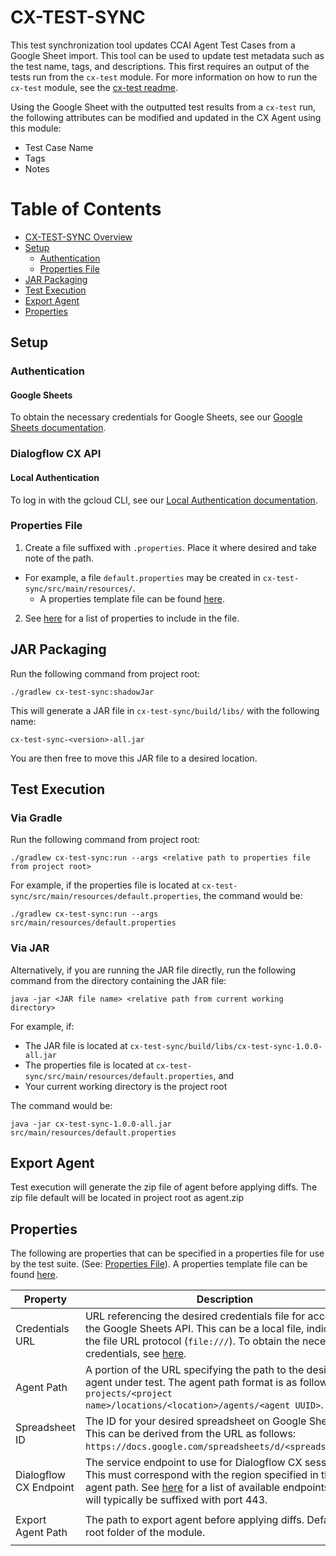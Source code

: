 # CX-TEST-SYNC
This test synchronization tool updates CCAI Agent Test Cases from a Google Sheet import. This tool can be used to update 
test metadata such as the test name, tags, and descriptions. This first requires an output of the tests run from the 
`cx-test` module. For more information on how to run the `cx-test` module, see the [cx-test readme](../cx-test/README.md).

Using the Google Sheet with the outputted test results from a `cx-test` run, the following attributes can be modified 
and updated in the CX Agent using this module:
- Test Case Name
- Tags
- Notes

# Table of Contents
- [CX-TEST-SYNC Overview](#cx-test-sync)
- [Setup](#setup)
    - [Authentication](#authentication)
    - [Properties File](#properties-file)
- [JAR Packaging](#jar-packaging)
- [Test Execution](#test-execution)
- [Export Agent](#export-agent)
- [Properties](#properties)

## Setup

### Authentication

#### Google Sheets

To obtain the necessary credentials for Google Sheets, see our
[Google Sheets documentation](../documentation/google-sheets.md).

### Dialogflow CX API

#### Local Authentication

To log in with the gcloud CLI, see our
[Local Authentication documentation](../documentation/local-authentication.md).

### Properties File

1. Create a file suffixed with `.properties`. Place it where desired and take note of the path.
- For example, a file `default.properties` may be created in `cx-test-sync/src/main/resources/`.
  - A properties template file can be found [here](./src/main/resources/template.properties).
2. See [here](#properties) for a list of properties to include in the file.

## JAR Packaging

Run the following command from project root:

```
./gradlew cx-test-sync:shadowJar
```

This will generate a JAR file in `cx-test-sync/build/libs/` with the following name:

```
cx-test-sync-<version>-all.jar
```

You are then free to move this JAR file to a desired location.

## Test Execution

### Via Gradle

Run the following command from project root:

```
./gradlew cx-test-sync:run --args <relative path to properties file from project root>
```

For example, if the properties file is located at `cx-test-sync/src/main/resources/default.properties`, the command would be:

```
./gradlew cx-test-sync:run --args src/main/resources/default.properties
```

### Via JAR

Alternatively, if you are running the JAR file directly, run the following command from the directory containing the JAR file:

```
java -jar <JAR file name> <relative path from current working directory>
```

For example, if:
* The JAR file is located at `cx-test-sync/build/libs/cx-test-sync-1.0.0-all.jar`
* The properties file is located at `cx-test-sync/src/main/resources/default.properties`, and
* Your current working directory is the project root

The command would be:

```
java -jar cx-test-sync-1.0.0-all.jar src/main/resources/default.properties
```

## Export Agent

Test execution will generate the zip file of agent before applying diffs. The zip file default will be located in project root
as agent.zip

## Properties

The following are properties that can be specified in a properties file for use by the test suite. (See: [Properties File](#properties-file)).
A properties template file can be found [here](./src/main/resources/template.properties).

| Property             | Description                                                                                                           | Usage                                                    | Required | Default                                                      |
|----------------------|-----------------------------------------------------------------------------------------------------------------------|----------------------------------------------------------|----------|--------------------------------------------------------------|
| Credentials URL      | URL referencing the desired credentials file for access to the Google Sheets API. This can be a local file, indicated by the file URL protocol (`file:///`). To obtain the necessary credentials, see [here](#google-sheets). | `credentialsUrl="<credentials URL>"`                     | Yes      | N/A                                                          |
| Agent Path           | A portion of the URL specifying the path to the desired agent under test. The agent path format is as follows: `projects/<project name>/locations/<location>/agents/<agent UUID>`. | `agentPath="<agent path>"`                                | Yes      | N/A                                                          |
| Spreadsheet ID       | The ID for your desired spreadsheet on Google Sheets. This can be derived from the URL as follows: `https://docs.google.com/spreadsheets/d/<spreadsheetId>`. | `spreadsheetId="<spreadsheet ID>"`                        | No       | N/A (Required if includeTags includes `e2e` or `smoke`)     |
| Dialogflow CX Endpoint | The service endpoint to use for Dialogflow CX sessions. This must correspond with the region specified in the agent path.  See [here](https://cloud.google.com/dialogflow/cx/docs/reference/rest/v3beta1-overview#service-endpoint) for a list of available endpoints. These will typically be suffixed with port 443. | `dfcxEndpoint="<endpoint URL>"`, e.g. `dfcxEndpoint="us-east1-dialogflow.googleapis.com:443"` | No       | `dialogflow.googleapis.com:443`                            |
| Export Agent Path    | The path to export agent before applying diffs. Defaults to root folder of the module.                                  | `exportAgentPath="<provide absolute path>"`, e.g. `exportAgentPath="/Users/<USERNAME>/dol/dialogflow-cx-tools/cx-test-sync/src/main/resources/export/"` | No       | `/Users/<USERNAME>/dol/dialogflow-cx-tools/cx-test-sync/`  |
